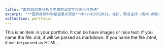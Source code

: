 ```yaml
---
title: "面向3D对象分析与生成的深度学习理论与方法"
excerpt: "**国家自然科学基金重点项目**<br/>62032011，在研，联合主持（南大-南航-浙大）<br/><img src='/images/500x300.png'>"
collection: portfolio
---
```


This is an item in your portfolio. It can be have images or nice text. If you name the file .md, it will be parsed as markdown. If you name the file .html, it will be parsed as HTML. 

